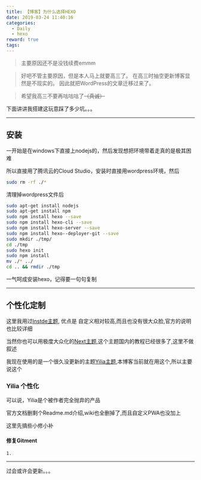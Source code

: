 ```yaml
---
title: 【博客】为什么选择HEXO
date: 2019-03-24 11:40:16
categories:
  - Daily
  - hexo
reward: true
tags:
---
```


> 主要原因还不是没钱续费emmm

>好吧不管主要原因，但是本人马上就要高三了。
在高三时抽空更新博客显然是不现实的。
因此就把WordPress的文章迁移过来了。

>希望我高三不要再咕咕咕了~~（真诚）~~

下面讲讲我搭建这玩意踩了多少坑。。。

* * *

## 安装

一开始是在windows下直接上nodejs的，然后发现想把环境带着走真的是极其困难

所以直接用了腾讯云的Cloud Studio，安装时直接用wordpress环境，然后

```bash
sudo rm -rf ./*
```
清理掉wordpress文件后

```bash
sudo apt-get install nodejs
sudo apt-get install npm
sudo npm install hexo --save
sudo npm install hexo-cli --save
sudo npm install hexo-server --save
sudo npm install hexo--deployer-git --save
sudo mkdir ./tmp/
cd ./tmp
sudo hexo init 
sudo npm install
mv ./* ../
cd .. && rmdir ./tmp
```

一气呵成安装hexo，记得要一句句复制
* * *
## 个性化定制

这里我用过[Instde主题](https://github.com/elmorec/hexo-theme-inside),
优点是 自定义相对较高,而且也没有很大众脸,官方的说明也比较详细

当然你也可以用极度大众化的[Next主题](https://github.com/theme-next/hexo-theme-next),这个主题国内的教程已经很多了,这里不做叙述

我现在使用的是一个很久没更新的主题[Yilia主题](https://github.com/litten/hexo-theme-yilia),本博客当前就在用这个,所以主要说这个

### Yilia 个性化
可以说，Yilia是个被作者完全抛弃的产品

官方文档删剩个Readme.md介绍,wiki也全删掉了,而且自定义PWA也没加上

这里先搞些小修小补

#### 修复Gitment
~~~
1. 

~~~



* * *
过会或许会更新。。。